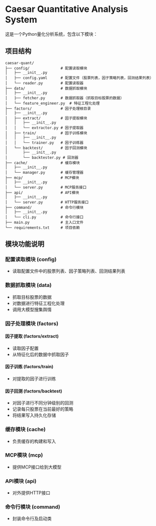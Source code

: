 # Caesar Quantitative Analysis System

这是一个Python量化分析系统，包含以下模块：

## 项目结构

```
caesar-quant/
├── config/              # 配置读取模块
│   ├── __init__.py
│   ├── config.yaml      # 配置文件（股票列表，因子策略列表，回测结果列表）
│   └── reader.py        # 配置读取器
├── data/                # 数据抓取模块
│   ├── __init__.py
│   ├── fetcher.py       # 数据抓取器（抓取目标股票的数据）
│   └── feature_engineer.py  # 特征工程化处理
├── factors/             # 因子处理根目录
│   ├── __init__.py
│   ├── extract/         # 因子提取模块
│   │   ├── __init__.py
│   │   └── extractor.py # 因子提取器
│   ├── train/           # 因子训练模块
│   │   ├── __init__.py
│   │   └── trainer.py   # 因子训练器
│   └── backtest/        # 因子回测模块
│       ├── __init__.py
│       └── backtester.py # 回测器
├── cache/               # 缓存模块
│   ├── __init__.py
│   └── manager.py       # 缓存管理器
├── mcp/                 # MCP模块
│   ├── __init__.py
│   └── server.py        # MCP服务接口
├── api/                 # API模块
│   ├── __init__.py
│   └── server.py        # HTTP服务接口
├── command/             # 命令行模块
│   ├── __init__.py
│   └── cli.py           # 命令行接口
├── main.py              # 主入口文件
└── requirements.txt     # 项目依赖
```

## 模块功能说明

### 配置读取模块 (config)
- 读取配置文件中的股票列表、因子策略列表、回测结果列表

### 数据抓取模块 (data)
- 抓取目标股票的数据
- 对数据进行特征工程化处理
- 调用大模型搜集舆情

### 因子处理模块 (factors)
#### 因子提取 (factors/extract)
- 读取因子配置
- 从特征化后的数据中抓取因子

#### 因子训练 (factors/train)
- 对提取的因子进行训练

#### 因子回测 (factors/backtest)
- 对因子进行不同分钟级别的回测
- 记录每只股票在当前最好的策略
- 将结果写入持久化存储

### 缓存模块 (cache)
- 负责缓存的构建和写入

### MCP模块 (mcp)
- 提供MCP接口给到大模型

### API模块 (api)
- 对外提供HTTP接口

### 命令行模块 (command)
- 封装命令行及启动类